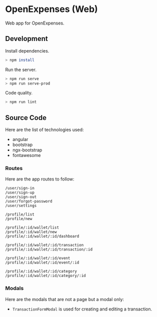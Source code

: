 # OpenExpenses (Web)

Web app for OpenExpenses.

## Development

Install dependencies.

```bash
> npm install
```

Run the server.

```bash
> npm run serve
> npm run serve-prod
```

Code quality.

```bash
> npm run lint
```

## Source Code

Here are the list of technologies used:

- angular
- bootstrap
- ngx-bootstrap
- fontawesome

### Routes

Here are the app routes to follow:

```
/user/sign-in
/user/sign-up
/user/sign-out
/user/forgot-password
/user/settings

/profile/list
/profile/new

/profile/:id/wallet/list
/profile/:id/wallet/new
/profile/:id/wallet/:id/dashboard

/profile/:id/wallet/:id/transaction
/profile/:id/wallet/:id/transaction/:id

/profile/:id/wallet/:id/event
/profile/:id/wallet/:id/event/:id

/profile/:id/wallet/:id/category
/profile/:id/wallet/:id/category/:id
```

### Modals

Here are the modals that are not a page but a modal only:

- `TransactionFormModal` is used for creating and editing a transaction.
